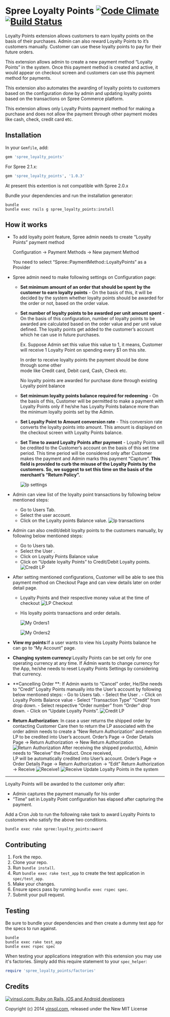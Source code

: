 Spree Loyalty Points [![Code Climate](https://codeclimate.com/github/vinsol/spree-loyalty-points.png)](https://codeclimate.com/github/vinsol/spree-loyalty-points) [![Build Status](https://travis-ci.org/vinsol/spree-loyalty-points.png?branch=master)](https://travis-ci.org/vinsol/spree-loyalty-points)
====================

Loyalty Points extension allows customers to earn loyalty points on the basis of their purchases. Admin can also reward Loyalty Points to it’s customers manually. Customer can use these loyalty points to pay for their future orders.

This extension allows admin to create a new payment method “Loyalty Points” in the system. Once this payment method is created and active, it would appear on checkout screen and customers can use this payment method for payments.

This extension also automates the awarding of loyalty points to customers based on the configuration done by admin and updating loyalty points based on the transactions on Spree Commerce platform. 

This extension allows only Loyalty Points payment method for making a purchase and does not allow the payment through other payment modes like cash, check, credit card etc.

Installation
------------

In your `Gemfile`, add:

```ruby
gem 'spree_loyalty_points'
```

For Spree 2.1.x:
```ruby
gem 'spree_loyalty_points', '1.0.3'
```

At present this extention is not compatible with Spree 2.0.x

Bundle your dependencies and run the installation generator:

```shell
bundle
bundle exec rails g spree_loyalty_points:install
```

How it works 
-----

* To add loyalty point feature, Spree admin needs to create “Loyalty Points” payment method 

    Configuration -> Payment Methods -> New payment Method 
    
    You need to select “Spree::PaymentMethod::LoyaltyPoints” as a Provider

* Spree admin need to make following settings on Configuration page:

   - **Set minimum amount of an order that should be spent by the customer to earn loyalty points** - On the basis of this, it will be decided by the system whether loyalty points should be awarded for the order or not, based on the order value.

  - **Set number of loyalty points to be awarded per unit amount spent** - On the    basis of this configuration, number of loyalty points to be awarded are calculated based on the order  value and per unit value defined. The loyalty points get added to the customer’s account which he can use in future purchases. 

    Ex. Suppose Admin set this value this value to 1, it means, Customer will receive 1 Loyalty Point on spending every $1 on this site.

       In order to receive loyalty points the payment should be done through some other  
     mode like Credit card, Debit card, Cash, Check etc.
          
     No loyalty points are awarded for purchase done through existing Loyalty point 
    balance

  - **Set minimum loyalty points balance required for redeeming** - On the basis of this, Customer will be permitted to make a payment with Loyalty Points only if he/she has Loyalty Points balance more than the minimum loyalty points set by the Admin. 

  - **Set Loyalty Point to Amount conversion rate** - This conversion rate converts the loyalty points into amount. This amount is displayed on the checkout screen with Loyalty Points balance.

  - **Set Time to award Loyalty Points after payment** - Loyalty Points will be credited to the Customer’s account on the basis of  this set time period. This time period will be considered only after Customer makes the payment and Admin marks this payment “Capture”.
    **This field is provided to curb the misuse of the Loyalty Points by the customers. So, we suggest  to set this time on the basis of the merchant’s “Return Policy”.**

    ![lp settings](http://vinsol.com/gems_screenshots/spree-loyalty-points/lp%20settings.png)

* Admin can view list of the loyalty point transactions by following below mentioned steps:

  -  Go to Users Tab.
  - Select the user account.
  - Click on the Loyalty points Balance value.
![lp transactions](http://vinsol.com/gems_screenshots/spree-loyalty-points/lp%20transactions.png)

* Admin can also credit/debit loyalty points to the customers manually, by following below mentioned steps:
    
  - Go to Users tab.
  - Select the User .
  - Click on Loyalty Points Balance value
  - Click on “Update loyalty Points” to Credit/Debit Loyalty points.
   ![Credit LP](http://vinsol.com/gems_screenshots/spree-loyalty-points/credit%20lp.png)
  
* After setting mentioned configurations, Customer will be able to see this payment method on Checkout Page and can view details later on order detail page. 

  - Loyalty Points and their respective money value at the time of checkout
    ![LP Checkout](http://vinsol.com/gems_screenshots/spree-loyalty-points/checkout.png)
  
  - His loyalty points transactions and order details.

    ![My Orders1](http://vinsol.com/gems_screenshots/spree-loyalty-points/lp%20myorders1.png)

    ![My Orders2](http://vinsol.com/gems_screenshots/spree-loyalty-points/lp%20myorders2.png)
* **View my points**:If a user wants to view his Loyalty Points balance he can go to “My Account” page.
* **Changing system currency**:Loyalty Points can be set only for one operating currency at any time. If Admin wants to change currency for the App, he/she needs to reset Loyalty Points Settings by considering that currency.
* **Cancelling Order **: If Admin wants to “Cancel” order, He/She needs to “Credit” Loyalty 
     Points manually into the User’s account by following below mentioned steps:
      - Go to Users tab.
      - Select the User .
      - Click on Loyalty Points Balance value
      - Select “Transaction Type” “Credit” from drop down.
      - Select respective “Order number” from “Order” drop down.
      - Click on “Update Loyalty Points”.
   ![Credit LP](http://vinsol.com/gems_screenshots/spree-loyalty-points/credit%20lp.png)
* **Return Authorization**: In case a user returns the shipped order by contacting Customer Care then to return the LP associated with the order admin needs to create a “New Return Authorization” and mention LP to be credited into User’s account. 
    Order’s Page -> Order Details Page -> Return Authorization -> New Return Authorization
   ![Return Authorization](http://vinsol.com/gems_screenshots/spree-loyalty-points/return%20authorization.png)
    After receiving the shipped product(s), Admin needs to “Receive” the Product. Once received,   
    LP will be automatically credited into User’s account.
   Order’s Page -> Order Details Page -> Return Authorization -> “Edit” Return Authorization -> 
   Receive
   ![Receive1](http://vinsol.com/gems_screenshots/spree-loyalty-points/receive1.png)
   ![Receive](http://vinsol.com/gems_screenshots/spree-loyalty-points/receive.png)
Update Loyalty Points in the system
-----

Loyalty Points will be awarded to the customer only after:
   - Admin captures the payment manually for his order
   - “Time” set in Loyalty Point configuration has elapsed after capturing the payment. 

Add a Cron Job to run the following rake task to award Loyalty Points to customers who satisfy the above two conditions. 

```shell
bundle exec rake spree:loyalty_points:award
```



Contributing
------------

1. Fork the repo.
2. Clone your repo.
3. Run `bundle install`.
4. Run `bundle exec rake test_app` to create the test application in `spec/test_app`.
5. Make your changes.
6. Ensure specs pass by running `bundle exec rspec spec`.
7. Submit your pull request.

Testing
-------

Be sure to bundle your dependencies and then create a dummy test app for the specs to run against.

```shell
bundle
bundle exec rake test_app
bundle exec rspec spec
```

When testing your applications integration with this extension you may use it's factories.
Simply add this require statement to your `spec_helper`:

```ruby
require 'spree_loyalty_points/factories'
```

Credits
-------

[![vinsol.com: Ruby on Rails, iOS and Android developers](http://vinsol.com/vin_logo.png "Ruby on Rails, iOS and Android developers")](http://vinsol.com)

Copyright (c) 2014 [vinsol.com](http://vinsol.com "Ruby on Rails, iOS and Android developers"), released under the New MIT License
